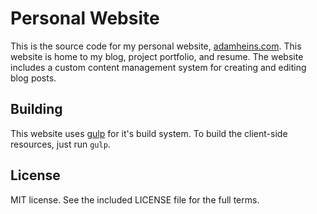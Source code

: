 # Personal Website
This is the source code for my personal website, [adamheins.com](https://adamheins.com). This website is home to my blog, project portfolio, and resume. The website includes a custom content management system for creating and editing blog posts.

## Building
This website uses [gulp](http://gulpjs.com) for it's build system. To build the client-side resources, just run `gulp`.

## License
MIT license. See the included LICENSE file for the full terms.
